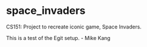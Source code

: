 # space_invaders
CS151: Project to recreate iconic game, Space Invaders.

This is a test of the Egit setup. - Mike Kang